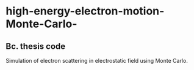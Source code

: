 # high-energy-electron-motion-Monte-Carlo-
Bc. thesis code
-------------------------
Simulation of electron scattering in electrostatic field using Monte Carlo.

